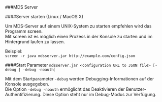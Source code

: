 ###MDS Server

####Server starten (Linux / MacOS X)

Um MDS-Server auf einem UNIX-System zu starten empfehlen wird das Programm screen.  
Mit screen ist es möglich einen Prozess in der Konsole zu starten und im Hintergrund laufen zu lassen.  

Beispiel:  
```screen -r java mdsserver.jar http://example.com/config.json```

####Start Parameter
```mdsserver.jar <configuration URL to JSON file> [-debug | -debug -noauth]```

Mit dem Startparameter ```-debug``` werden Debugging-Informationen auf der Konsole ausgegeben.  
Die Option ```-debug -noauth``` ermöglicht das Deaktivieren der Benutzer-Authentifizierung. Diese Option steht nur im Debug-Modus zur Verfügung.
